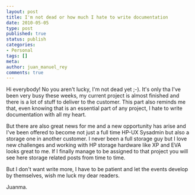 ```yaml
---
layout: post
title: I'm not dead or how much I hate to write documentation
date: 2010-05-05
type: post
published: true
status: publish
categories:
- Personal
tags: []
meta:
author: juan_manuel_rey
comments: true
---
```


Hi everybody! No you aren't lucky, I'm not dead yet ;-). It's only tha I've been very busy these weeks, my current project is almost finished and there is a lot of stuff to deliver to the customer. This part also reminds me that, even knowing that is an essential part of any project, I hate to write documentation with all my heart.

But there are also great news for me and a new opportunity has arise and I've been offered to become not just a full time HP-UX Sysadmin but also a storage one in another customer. I never been a full storage guy but I love new challenges and working with HP storage hardware like XP and EVA looks great to me. If I finally manage to be assigned to that project you will see here storage related posts from time to time.

But I don't want write more, I have to be patient and let the events develop by themselves, wish me luck my dear readers.

Juanma.
